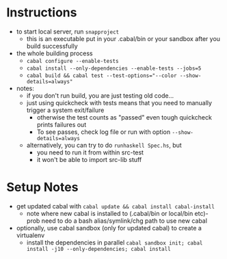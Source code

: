 Instructions
============

- to start local server, run `snapproject`
    - this is an executable put in your .cabal/bin or your sandbox after you build successfully
- the whole building process
    - `cabal configure --enable-tests`
    - `cabal install --only-dependencies --enable-tests --jobs=5`
    - `cabal build && cabal test --test-options="--color --show-details=always"`
- notes:
    - if you don't run build, you are just testing old code...
    - just using quickcheck with tests means that you need to manually trigger a system exit/failure
        - otherwise the test counts as "passed" even tough quickcheck prints failures out
        - To see passes, check log file or run with option `--show-details=always`
    - alternatively, you can try to do `runhaskell Spec.hs`, but
        - you need to run it from within src-test
        - it won't be able to import src-lib stuff

Setup Notes
===========
- get updated cabal with `cabal update && cabal install cabal-install`
    - note where new cabal is installed to (.cabal/bin or local/bin etc)- prob need to do a bash alias/symlink/chg path to use new cabal
- optionally, use cabal sandbox (only for updated cabal) to create a virtualenv
    - install the dependencies in parallel `cabal sandbox init; cabal install -j10 --only-dependencies; cabal install`
